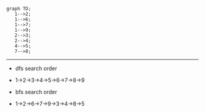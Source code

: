  ```mermaid
graph TD;
    1-->2;
    1-->6;
    1-->7;
    1-->9;
    2-->3;
    2-->4;
    4-->5;
    7-->8;
 
```
---
- dfs search order
- 1->2->3->4->5->6->7->8->9
 
- bfs search order
- 1->2->6->7->9->3->4->8->5
